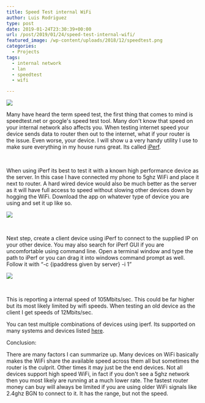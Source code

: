 ```yaml
---
title: Speed Test internal WiFi
author: Luis Rodriguez
type: post
date: 2019-01-24T23:30:39+00:00
url: /post/2019/01/24/speed-test-internal-wifi/
featured_image: /wp-content/uploads/2018/12/speedtest.png
categories:
  - Projects
tags:
  - internal network
  - lan
  - speedtest
  - wifi

---
```


![](/uploads/2018/12/speedtest.png)

Many have heard the term speed test, the first thing that comes to mind is speedtest.net or google's speed test tool. Many don't know that speed on your internal network also affects you. When testing internet speed your device sends data to router then out to the internet, what if your router is the issue. Even worse, your device. I will show u a very handy utility I use to make sure everything in my house runs great. Its called [iPerf][2].

<!--more-->

&nbsp;

When using iPerf its best to test it with a known high performance device as the server. In this case I have connected my phone to 5ghz WiFi and place it next to router. A hard wired device would also be much better as the server as it will have full access to speed without slowing other devices down by hogging the WiFi. Download the app on whatever type of device you are using and set it up like so.

![](/uploads/2018/12/photo_2018-12-06_11-46-01.jpg)

&nbsp;

Next step, create a client device using iPerf to connect to the supplied IP on your other device. You may also search for iPerf GUI if you are uncomfortable using command line. Open a terminal window and type the path to iPerf or you can drag it into windows command prompt as well. Follow it with &#8220;-c {ipaddress given by server} -i 1&#8221;

![](/uploads/2018/12/1-7.png)

&nbsp;

This is reporting a internal speed of 105Mbits/sec. This could be far higher but its most likely limited by wifi speeds. When testing an old device as the client I get speeds of 12Mbits/sec.

You can test multiple combinations of devices using iperf. Its supported on many systems and devices listed [here][2].

Conclusion:

There are many factors I can summarize up. Many devices on WiFi basically makes the WiFi share the available speed across them all but sometimes the router is the culprit. Other times it may just be the end devices. Not all devices support high speed WiFi, in fact if you don't see a 5ghz network then you most likely are running at a much lower rate. The fastest router money can buy will always be limited if you are using older WiFi signals like 2.4ghz BGN to connect to it. It has the range, but not the speed.

 [2]: https://iperf.fr/iperf-download.php